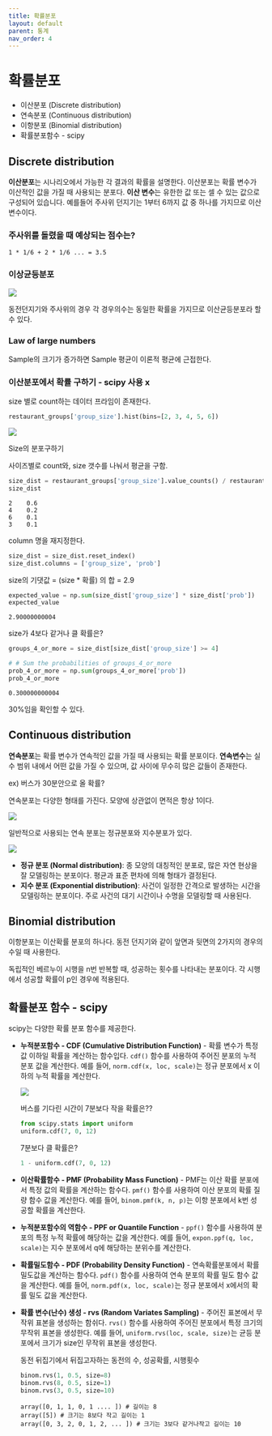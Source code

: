 ```yaml
---
title: 확률분포
layout: default
parent: 통계
nav_order: 4
---
```


# 확률분포

* 이산분포 (Discrete distribution)
* 연속분포 (Continuous distribution)
* 이항분포 (Binomial distribution)
* 확률분포함수 - scipy



## Discrete distribution

**이산분포**는 시나리오에서 가능한 각 결과의 확률을 설명한다.  이산분포는 확률 변수가 이산적인 값을 가질 때 사용되는 분포다. **이산 변수**는 유한한 값 또는 셀 수 있는 값으로 구성되어 있습니다. 예를들어 주사위 던지기는 1부터 6까지 값 중 하나를 가지므로 이산변수이다.



### 주사위를 돌렸을 때 예상되는 점수는?

```
1 * 1/6 + 2 * 1/6 ... = 3.5
```



### 이상균등분포

![](../../assets/images/statistics/discrete.png)

동전던지기와 주사위의 경우 각 경우의수는 동일한 확률을 가지므로 이산균등분포라 할 수 있다.



### Law of large numbers

Sample의 크기가 증가하면 Sample 평균이 이론적 평균에 근접한다.



### 이산분포에서 확률 구하기 - scipy 사용 x

size 별로 count하는 데이터 프라임이 존재한다.

```python
restaurant_groups['group_size'].hist(bins=[2, 3, 4, 5, 6])
```

![](../../assets/images/statistics/discrete_chart.png)

Size의 분포구하기



사이즈별로 count와, size 갯수를 나눠서 평균을 구함.

```python
size_dist = restaurant_groups['group_size'].value_counts() / restaurant_groups.shape[0]
size_dist
```

```
2    0.6
4    0.2
6    0.1
3    0.1
```



column 명을 재지정한다.

```python
size_dist = size_dist.reset_index()
size_dist.columns = ['group_size', 'prob']
```



size의 기댓값 = (size * 확률) 의 합 = 2.9

```python
expected_value = np.sum(size_dist['group_size'] * size_dist['prob'])
expected_value
```

```
2.90000000004
```



size가 4보다 같거나 클 확률은?

```python
groups_4_or_more = size_dist[size_dist['group_size'] >= 4]

# # Sum the probabilities of groups_4_or_more
prob_4_or_more = np.sum(groups_4_or_more['prob'])
prob_4_or_more
```

```
0.300000000004
```

30%임을 확인할 수 있다.



## Continuous distribution

**연속분포**는 확률 변수가 연속적인 값을 가질 때 사용되는 확률 분포이다. **연속변수**는 실수 범위 내에서 어떤 값을 가질 수 있으며, 값 사이에 무수히 많은 값들이 존재한다.

ex) 버스가 30분안으로 올 확률?

연속분포는 다양한 형태를 가진다. 모양에 상관없이 면적은 항상 1이다.

![](../../assets/images/statistics/continuous_area.png)



일반적으로 사용되는 연속 분포는 정규분포와 지수분포가 있다.

![](../../assets/images/statistics/normal_ex.png)

* **정규 분포 (Normal distribution)**:  종 모양의 대칭적인 분포로, 많은 자연 현상을 잘 모델링하는 분포이다. 평균과 표준 편차에 의해 형태가 결정된다.
* **지수 분포 (Exponential distribution)**: 사건이 일정한 간격으로 발생하는 시간을 모델링하는 분포이다. 주로 사건의 대기 시간이나 수명을 모델링할 때 사용된다.



## Binomial distribution

이항분포는 이산확률 분포의 하나다. 동전 던지기와 같이 앞면과 뒷면의 2가지의 경우의 수일 때 사용한다.

독립적인 베르누이 시행을 n번 반복할 때, 성공하는 횟수를 나타내는 분포이다. 각 시행에서 성공할 확률이 p인 경우에 적용된다.



## 확률분포 함수 - scipy

scipy는 다양한 확률 분포 함수를 제공한다.

* **누적분포함수 - CDF (Cumulative Distribution Function)** - 확률 변수가 특정 값 이하일 확률을 계산하는 함수입다. `cdf()` 함수를 사용하여 주어진 분포의 누적 분포 값을 계산한다. 예를 들어, `norm.cdf(x, loc, scale)`는 정규 분포에서 x 이하의 누적 확률을 계산한다.

  ![](../../assets/images/statistics/continuous.png)

  버스를 기다린 시간이 7분보다 작을 확률은??

  ```python
  from scipy.stats import uniform
  uniform.cdf(7, 0, 12)
  ```

  7분보다 클 확률은?

  ```python
  1 - uniform.cdf(7, 0, 12)
  ```

* **이산확률함수 - PMF (Probability Mass Function)** - PMF는 이산 확률 분포에서 특정 값의 확률을 계산하는 함수다. `pmf()` 함수를 사용하여 이산 분포의 확률 질량 함수 값을 계산한다. 예를 들어, `binom.pmf(k, n, p)`는 이항 분포에서 k번 성공할 확률을 계산한다.

* **누적분포함수의 역함수 - PPF or Quantile Function** -   `ppf()` 함수를 사용하여 분포의 특정 누적 확률에 해당하는 값을 계산한다. 예를 들어, `expon.ppf(q, loc, scale)`는 지수 분포에서 q에 해당하는 분위수를 계산한다.

* **확률밀도함수 - PDF (Probability Density Function)** - 연속확률분포에서 확률 밀도값을 계산하는 함수다.   `pdf()` 함수를 사용하여 연속 분포의 확률 밀도 함수 값을 계산한다. 예를 들어, `norm.pdf(x, loc, scale)`는 정규 분포에서 x에서의 확률 밀도 값을 계산한다.

* **확률 변수(난수) 생성 - rvs (Random Variates Sampling)** - 주어진 표본에서 무작위 표본을 생성하는 함쉬다. `rvs()` 함수를 사용하여 주어진 분포에서 특정 크기의 무작위 표본을 생성한다. 예를 들어, `uniform.rvs(loc, scale, size)`는 균등 분포에서 크기가 size인 무작위 표본을 생성한다.

  동전 뒤집기에서 뒤집고자하는 동전의 수, 성공확률, 시행횟수
  
  ```python
  binom.rvs(1, 0.5, size=8)
  binom.rvs(8, 0.5, size=1)
  binom.rvs(3, 0.5, size=10)
  ```
  
  ```
  array([0, 1, 1, 0, 1 .... ]) # 길이는 8
  array([5]) # 크기는 8보다 작고 길이는 1
  array([0, 3, 2, 0, 1, 2, ... ]) # 크기는 3보다 같거나작고 길이는 10
  ```
  
  
